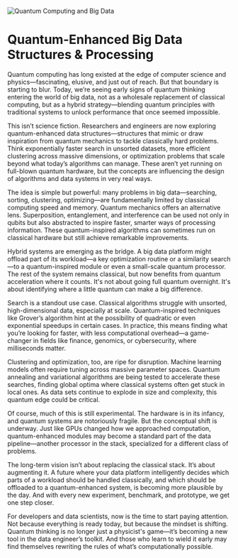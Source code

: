 ![Quantum Computing and Big Data](https://miro.medium.com/0*nwzK5YkBwkdGs1no)

# Quantum‑Enhanced Big Data Structures & Processing

Quantum computing has long existed at the edge of computer science and physics—fascinating, elusive, and just out of reach. But that boundary is starting to blur. Today, we’re seeing early signs of quantum thinking entering the world of big data, not as a wholesale replacement of classical computing, but as a hybrid strategy—blending quantum principles with traditional systems to unlock performance that once seemed impossible.

This isn’t science fiction. Researchers and engineers are now exploring quantum-enhanced data structures—structures that mimic or draw inspiration from quantum mechanics to tackle classically hard problems. Think exponentially faster search in unsorted datasets, more efficient clustering across massive dimensions, or optimization problems that scale beyond what today’s algorithms can manage. These aren’t yet running on full-blown quantum hardware, but the concepts are influencing the design of algorithms and data systems in very real ways.

The idea is simple but powerful: many problems in big data—searching, sorting, clustering, optimizing—are fundamentally limited by classical computing speed and memory. Quantum mechanics offers an alternative lens. Superposition, entanglement, and interference can be used not only in qubits but also abstracted to inspire faster, smarter ways of processing information. These quantum-inspired algorithms can sometimes run on classical hardware but still achieve remarkable improvements.

Hybrid systems are emerging as the bridge. A big data platform might offload part of its workload—a key optimization routine or a similarity search—to a quantum-inspired module or even a small-scale quantum processor. The rest of the system remains classical, but now benefits from quantum acceleration where it counts. It's not about going full quantum overnight. It's about identifying where a little quantum can make a big difference.

Search is a standout use case. Classical algorithms struggle with unsorted, high-dimensional data, especially at scale. Quantum-inspired techniques like Grover’s algorithm hint at the possibility of quadratic or even exponential speedups in certain cases. In practice, this means finding what you’re looking for faster, with less computational overhead—a game-changer in fields like finance, genomics, or cybersecurity, where milliseconds matter.

Clustering and optimization, too, are ripe for disruption. Machine learning models often require tuning across massive parameter spaces. Quantum annealing and variational algorithms are being tested to accelerate these searches, finding global optima where classical systems often get stuck in local ones. As data sets continue to explode in size and complexity, this quantum edge could be critical.

Of course, much of this is still experimental. The hardware is in its infancy, and quantum systems are notoriously fragile. But the conceptual shift is underway. Just like GPUs changed how we approached computation, quantum-enhanced modules may become a standard part of the data pipeline—another processor in the stack, specialized for a different class of problems.

The long-term vision isn’t about replacing the classical stack. It’s about augmenting it. A future where your data platform intelligently decides which parts of a workload should be handled classically, and which should be offloaded to a quantum-enhanced system, is becoming more plausible by the day. And with every new experiment, benchmark, and prototype, we get one step closer.

For developers and data scientists, now is the time to start paying attention. Not because everything is ready today, but because the mindset is shifting. Quantum thinking is no longer just a physicist's game—it’s becoming a new tool in the data engineer’s toolkit. And those who learn to wield it early may find themselves rewriting the rules of what’s computationally possible.
